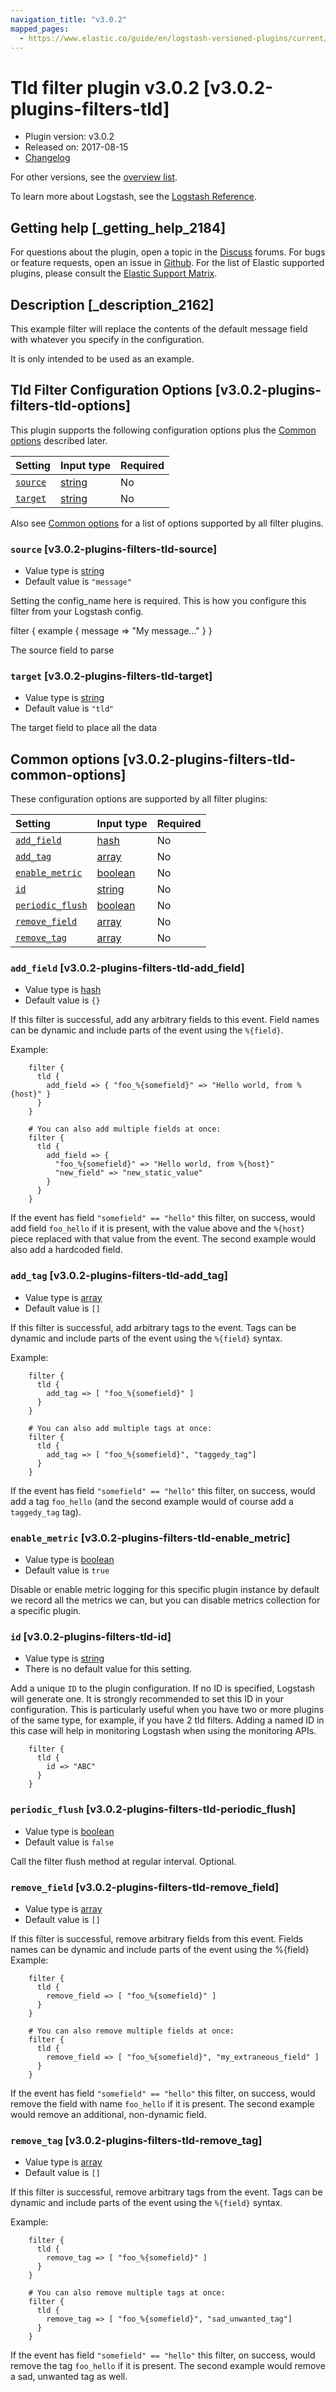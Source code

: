 ```yaml
---
navigation_title: "v3.0.2"
mapped_pages:
  - https://www.elastic.co/guide/en/logstash-versioned-plugins/current/v3.0.2-plugins-filters-tld.html
---
```


# Tld filter plugin v3.0.2 [v3.0.2-plugins-filters-tld]

* Plugin version: v3.0.2
* Released on: 2017-08-15
* [Changelog](https://github.com/logstash-plugins/logstash-filter-tld/blob/v3.0.2/CHANGELOG.md)

For other versions, see the [overview list](filter-tld-index.md).

To learn more about Logstash, see the [Logstash Reference](https://www.elastic.co/guide/en/logstash/current/index.html).

## Getting help [_getting_help_2184]

For questions about the plugin, open a topic in the [Discuss](http://discuss.elastic.co) forums. For bugs or feature requests, open an issue in [Github](https://github.com/logstash-plugins/logstash-filter-tld). For the list of Elastic supported plugins, please consult the [Elastic Support Matrix](https://www.elastic.co/support/matrix#matrix_logstash_plugins).

## Description [_description_2162]

This example filter will replace the contents of the default message field with whatever you specify in the configuration.

It is only intended to be used as an example.

## Tld Filter Configuration Options [v3.0.2-plugins-filters-tld-options]

This plugin supports the following configuration options plus the [Common options](v3-0-2-plugins-filters-tld.md#v3.0.2-plugins-filters-tld-common-options) described later.

| Setting | Input type | Required |
| :- | :- | :- |
| [`source`](v3-0-2-plugins-filters-tld.md#v3.0.2-plugins-filters-tld-source) | [string](/lsr/value-types.md#string) | No |
| [`target`](v3-0-2-plugins-filters-tld.md#v3.0.2-plugins-filters-tld-target) | [string](/lsr/value-types.md#string) | No |

Also see [Common options](v3-0-2-plugins-filters-tld.md#v3.0.2-plugins-filters-tld-common-options) for a list of options supported by all filter plugins.

### `source` [v3.0.2-plugins-filters-tld-source]

* Value type is [string](/lsr/value-types.md#string)
* Default value is `"message"`

Setting the config\_name here is required. This is how you configure this filter from your Logstash config.

filter { example { message ⇒ "My message…" } }

The source field to parse

### `target` [v3.0.2-plugins-filters-tld-target]

* Value type is [string](/lsr/value-types.md#string)
* Default value is `"tld"`

The target field to place all the data

## Common options [v3.0.2-plugins-filters-tld-common-options]

These configuration options are supported by all filter plugins:

| Setting | Input type | Required |
| :- | :- | :- |
| [`add_field`](v3-0-2-plugins-filters-tld.md#v3.0.2-plugins-filters-tld-add_field) | [hash](/lsr/value-types.md#hash) | No |
| [`add_tag`](v3-0-2-plugins-filters-tld.md#v3.0.2-plugins-filters-tld-add_tag) | [array](/lsr/value-types.md#array) | No |
| [`enable_metric`](v3-0-2-plugins-filters-tld.md#v3.0.2-plugins-filters-tld-enable_metric) | [boolean](/lsr/value-types.md#boolean) | No |
| [`id`](v3-0-2-plugins-filters-tld.md#v3.0.2-plugins-filters-tld-id) | [string](/lsr/value-types.md#string) | No |
| [`periodic_flush`](v3-0-2-plugins-filters-tld.md#v3.0.2-plugins-filters-tld-periodic_flush) | [boolean](/lsr/value-types.md#boolean) | No |
| [`remove_field`](v3-0-2-plugins-filters-tld.md#v3.0.2-plugins-filters-tld-remove_field) | [array](/lsr/value-types.md#array) | No |
| [`remove_tag`](v3-0-2-plugins-filters-tld.md#v3.0.2-plugins-filters-tld-remove_tag) | [array](/lsr/value-types.md#array) | No |

### `add_field` [v3.0.2-plugins-filters-tld-add_field]

* Value type is [hash](/lsr/value-types.md#hash)
* Default value is `{}`

If this filter is successful, add any arbitrary fields to this event. Field names can be dynamic and include parts of the event using the `%{field}`.

Example:

```
    filter {
      tld {
        add_field => { "foo_%{somefield}" => "Hello world, from %{host}" }
      }
    }
```

```
    # You can also add multiple fields at once:
    filter {
      tld {
        add_field => {
          "foo_%{somefield}" => "Hello world, from %{host}"
          "new_field" => "new_static_value"
        }
      }
    }
```

If the event has field `"somefield" == "hello"` this filter, on success, would add field `foo_hello` if it is present, with the value above and the `%{host}` piece replaced with that value from the event. The second example would also add a hardcoded field.

### `add_tag` [v3.0.2-plugins-filters-tld-add_tag]

* Value type is [array](/lsr/value-types.md#array)
* Default value is `[]`

If this filter is successful, add arbitrary tags to the event. Tags can be dynamic and include parts of the event using the `%{field}` syntax.

Example:

```
    filter {
      tld {
        add_tag => [ "foo_%{somefield}" ]
      }
    }
```

```
    # You can also add multiple tags at once:
    filter {
      tld {
        add_tag => [ "foo_%{somefield}", "taggedy_tag"]
      }
    }
```

If the event has field `"somefield" == "hello"` this filter, on success, would add a tag `foo_hello` (and the second example would of course add a `taggedy_tag` tag).

### `enable_metric` [v3.0.2-plugins-filters-tld-enable_metric]

* Value type is [boolean](/lsr/value-types.md#boolean)
* Default value is `true`

Disable or enable metric logging for this specific plugin instance by default we record all the metrics we can, but you can disable metrics collection for a specific plugin.

### `id` [v3.0.2-plugins-filters-tld-id]

* Value type is [string](/lsr/value-types.md#string)
* There is no default value for this setting.

Add a unique `ID` to the plugin configuration. If no ID is specified, Logstash will generate one. It is strongly recommended to set this ID in your configuration. This is particularly useful when you have two or more plugins of the same type, for example, if you have 2 tld filters. Adding a named ID in this case will help in monitoring Logstash when using the monitoring APIs.

```
    filter {
      tld {
        id => "ABC"
      }
    }
```

### `periodic_flush` [v3.0.2-plugins-filters-tld-periodic_flush]

* Value type is [boolean](/lsr/value-types.md#boolean)
* Default value is `false`

Call the filter flush method at regular interval. Optional.

### `remove_field` [v3.0.2-plugins-filters-tld-remove_field]

* Value type is [array](/lsr/value-types.md#array)
* Default value is `[]`

If this filter is successful, remove arbitrary fields from this event. Fields names can be dynamic and include parts of the event using the %{field} Example:

```
    filter {
      tld {
        remove_field => [ "foo_%{somefield}" ]
      }
    }
```

```
    # You can also remove multiple fields at once:
    filter {
      tld {
        remove_field => [ "foo_%{somefield}", "my_extraneous_field" ]
      }
    }
```

If the event has field `"somefield" == "hello"` this filter, on success, would remove the field with name `foo_hello` if it is present. The second example would remove an additional, non-dynamic field.

### `remove_tag` [v3.0.2-plugins-filters-tld-remove_tag]

* Value type is [array](/lsr/value-types.md#array)
* Default value is `[]`

If this filter is successful, remove arbitrary tags from the event. Tags can be dynamic and include parts of the event using the `%{field}` syntax.

Example:

```
    filter {
      tld {
        remove_tag => [ "foo_%{somefield}" ]
      }
    }
```

```
    # You can also remove multiple tags at once:
    filter {
      tld {
        remove_tag => [ "foo_%{somefield}", "sad_unwanted_tag"]
      }
    }
```

If the event has field `"somefield" == "hello"` this filter, on success, would remove the tag `foo_hello` if it is present. The second example would remove a sad, unwanted tag as well.
